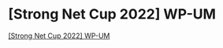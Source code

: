# [Strong Net Cup 2022] WP-UM
[[Strong Net Cup 2022] WP-UM](https://aiwithcloud.com/2022/09/15/strong_net_cup_2022_wp_um/)
